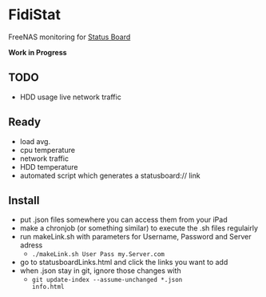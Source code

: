 FidiStat
========

FreeNAS monitoring for [Status Board](http://www.panic.com/statusboard/)

**Work in Progress**

TODO
----
* HDD usage
live network traffic

Ready
-----
* load avg.
* cpu temperature
* network traffic
* HDD temperature
* automated script which generates a statusboard:// link

Install
------
* put .json files somewhere you can access them from your iPad
* make a chronjob (or something similar) to execute the .sh files regulairly
* run makeLink.sh with parameters for Username, Password and Server adress
    * <code>./makeLink.sh User Pass my.Server.com</code> 
* go to statusboardLinks.html and click the links you want to add
* when .json stay in git, ignore those changes with
    * <code>git update-index --assume-unchanged *.json info.html</code>
